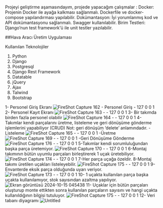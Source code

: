 Projeyi geliştirme aşamasındayım, projede yapacağım çalışmalar : 
Docker: Projenin Docker ile ayağa kalkması sağlanmalı. Dockerfile ve docker-compose yapılandırması yapılabilir.
Dokümantasyon: İyi yorumlanmış kod ve API dokümantasyonu sağlanmalı. Swagger kullanılabilir.
Birim Testleri: Django’nun test framework'ü ile unit testler yazılabilir.

##Hava Aracı Üretim Uygulaması

Kullanılan Teknolojiler
1) Python
2) Django
3) Postgresql
4) Django Rest Framework
5) Datatable
6) jQuery
7) Ajax
8) Talwind
9) Bootstrap 

1- Personel Giriş Ekranı
![FireShot Capture 162 - Personel Giriş - 127 0 0 1](https://github.com/user-attachments/assets/134626eb-4179-4e3a-a34f-77b3fb2b2182)
2- Personel Kayıt Ekranı 
![FireShot Capture 163 -  - 127 0 0 1](https://github.com/user-attachments/assets/55077c6a-5186-4534-891c-c906a716ad3b)
3- Bir takımda birden fazla personel olabilir
![FireShot Capture 164 -  - 127 0 0 1](https://github.com/user-attachments/assets/f7b537a3-71bb-42f1-854d-766a727d8c10)
4- Takımlar kendi parçalarını üretme, listeleme ve geri dönüşüme gönderme işlemlerini yapabiliyor (CRUD) Not: geri dönüşüm ‘delete’ anlamındadır.
-Listeleme
![FireShot Capture 165 -  - 127 0 0 1](https://github.com/user-attachments/assets/2c7afe02-1d94-4316-96f8-ad9d051aefc8)
-Üretme
![FireShot Capture 169 -  - 127 0 0 1](https://github.com/user-attachments/assets/79ffd402-f7f0-4cbc-92c5-4d29d59d3389)
-Geri Dönüşüme Gönderme
![FireShot Capture 176 -  - 127 0 0 1](https://github.com/user-attachments/assets/11821fa2-2b6e-47da-8ac5-05ea0ca728be)
5-Takımlar kendi sorumluluğundan başka parça üretemiyor.
![FireShot Capture 170 -  - 127 0 0 1](https://github.com/user-attachments/assets/c9480f00-2ad3-496e-a4e9-48bbb45a1afe)
6-Montaj takımının bütün uyumlu parçaları birleştirerek 1 uçak üretebiliyor.
![FireShot Capture 174 -  - 127 0 0 1](https://github.com/user-attachments/assets/8cb508dd-07b3-4295-bcd1-3958f9cc3db6)
7-Her parça uçağa özeldir.
8-Montaj takımı üretilen uçakları listeleyebilir.
![FireShot Capture 175 -  - 127 0 0 1](https://github.com/user-attachments/assets/4d24d8d9-e72d-400b-b709-f4d41f6173cd)
9-Envanterde eksik parça olduğunda uyarı veriyor.
![FireShot Capture 173 -  - 127 0 0 1](https://github.com/user-attachments/assets/b43055d1-0030-467d-9f43-04aabbcb95a2)
10- 1 uçakta kullanılan parça başka uçakta kullanılamıyor, stok sayısından azaltma yapılıyor.
![Ekran görüntüsü 2024-10-15 045438](https://github.com/user-attachments/assets/a152282b-ce75-40ff-a630-35a9100b02bf)
11- Uçaklar için bütün parçaları oluşturup monte ettikten sonra kullanılan parçaların sayısını ve hangi uçakta kullanıldığının bilgisi tutuluyor.
![FireShot Capture 175 -  - 127 0 0 1](https://github.com/user-attachments/assets/d219e3f4-754e-4d46-9d42-05f032f8cc38)
12- Veri tabanı diyagramı 
![Untitled](https://github.com/user-attachments/assets/a109e43b-ec02-42d0-b450-22cf0342b019)







